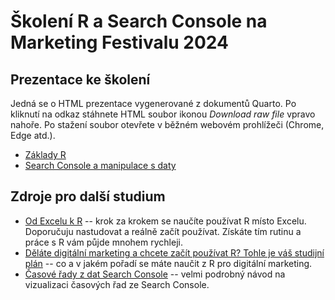 # Školení R a Search Console na Marketing Festivalu 2024

## Prezentace ke školení

Jedná se o HTML prezentace vygenerované z dokumentů Quarto. Po kliknutí na odkaz stáhnete HTML soubor ikonou *Download raw file* vpravo nahoře. Po stažení soubor otevřete v běžném webovém prohlížeči (Chrome, Edge atd.).

- [Základy R](https://github.com/MarekProkop/marketing-festival-2024-search-console/blob/main/01-zaklady-r-prezentace.html)
- [Search Console a manipulace s daty](https://github.com/MarekProkop/marketing-festival-2024-search-console/blob/main/01-zaklady-r-prezentace.html)

## Zdroje pro další studium

- [Od Excelu k R](https://www.prokopsw.cz/bookdown/excel-r/) -- krok za krokem se naučíte používat R místo Excelu. Doporučuju nastudovat a reálně začít používat. Získáte tím rutinu a práce s R vám půjde mnohem rychleji.
- [Děláte digitální marketing a chcete začít používat R? Tohle je váš studijní plán](https://marekprokop.github.io/jak-pracuju/posts/r-pro-digitalni-marketing/) -- co a v jakém pořadí se máte naučit z R pro digitální marketing.
- [Časové řady z dat Search Console](https://marekprokop.github.io/jak-pracuju/posts/2022-04-12-search-console-timeline/) -- velmi podrobný návod na vizualizaci časových řad ze Search Console.

